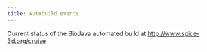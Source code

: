 ```yaml
---
title: Autobuild events
---
```


Current status of the BioJava automated build at
[<http://www.spice-3d.org/cruise>](http://www.spice-3d.org/cruise)

<table>
<rss><http://www.spice-3d.org/cruise/rss></rss>

</table>

